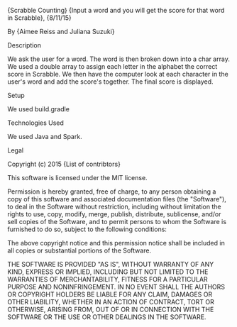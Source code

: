 {Scrabble Counting}
{Input a word and you will get the score for that word in Scrabble}, {8/11/15}

By {Aimee Reiss and Juliana Suzuki}

Description

We ask the user for a word. The word is then broken down into a char array. We used a double array to assign each letter in the alphabet the correct score in Scrabble. We then have the computer look at each character in the user's word and add the score's together. The final score is displayed.

Setup

We used build.gradle

Technologies Used

We used Java and Spark.

Legal

Copyright (c) 2015 {List of contribtors}

This software is licensed under the MIT license.

Permission is hereby granted, free of charge, to any person obtaining a copy of this software and associated documentation files (the "Software"), to deal in the Software without restriction, including without limitation the rights to use, copy, modify, merge, publish, distribute, sublicense, and/or sell copies of the Software, and to permit persons to whom the Software is furnished to do so, subject to the following conditions:

The above copyright notice and this permission notice shall be included in all copies or substantial portions of the Software.

THE SOFTWARE IS PROVIDED "AS IS", WITHOUT WARRANTY OF ANY KIND, EXPRESS OR IMPLIED, INCLUDING BUT NOT LIMITED TO THE WARRANTIES OF MERCHANTABILITY, FITNESS FOR A PARTICULAR PURPOSE AND NONINFRINGEMENT. IN NO EVENT SHALL THE AUTHORS OR COPYRIGHT HOLDERS BE LIABLE FOR ANY CLAIM, DAMAGES OR OTHER LIABILITY, WHETHER IN AN ACTION OF CONTRACT, TORT OR OTHERWISE, ARISING FROM, OUT OF OR IN CONNECTION WITH THE SOFTWARE OR THE USE OR OTHER DEALINGS IN THE SOFTWARE.
